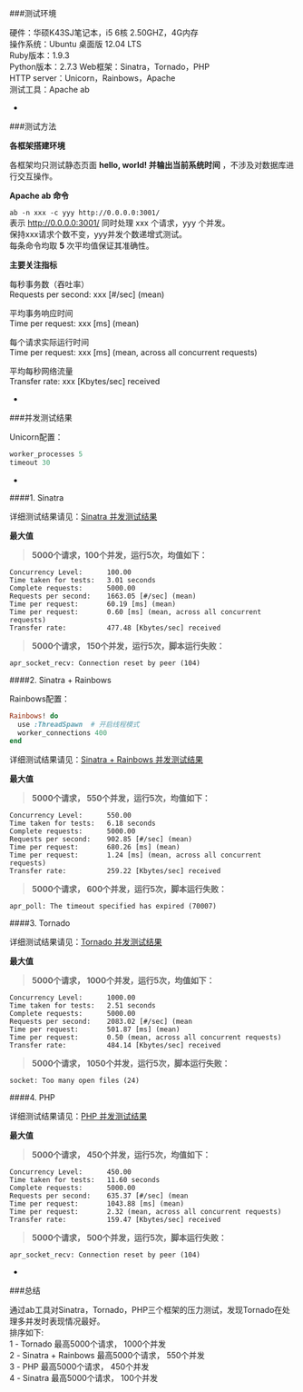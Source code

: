 ###测试环境  

硬件：华硕K43SJ笔记本，i5 6核 2.50GHZ，4G内存  
操作系统：Ubuntu 桌面版 12.04 LTS  
Ruby版本：1.9.3  
Python版本：2.7.3
Web框架：Sinatra，Tornado，PHP   
HTTP server：Unicorn，Rainbows，Apache    
测试工具：Apache ab  

-

###测试方法   

**各框架搭建环境**  

各框架均只测试静态页面 **hello, world! 并输出当前系统时间** ，不涉及对数据库进行交互操作。

**Apache ab 命令**  

`ab -n xxx -c yyy http://0.0.0.0:3001/`  
表示 http://0.0.0.0:3001/ 同时处理 xxx 个请求，yyy 个并发。  
保持xxx请求个数不变，yyy并发个数递增式测试。  
每条命令均取 **5** 次平均值保证其准确性。

**主要关注指标**  

每秒事务数（吞吐率）   
Requests per second: xxx \[#/sec] (mean)   

平均事务响应时间  
Time per request: xxx \[ms] (mean)    

每个请求实际运行时间    
Time per request: xxx \[ms] (mean, across all concurrent requests) 

平均每秒网络流量    
Transfer rate: xxx \[Kbytes/sec] received  


-

###并发测试结果  

Unicorn配置：
```ruby
worker_processes 5
timeout 30
```

-

####1. Sinatra

详细测试结果请见：[Sinatra 并发测试结果](https://github.com/NaixSpirit/wiki/blob/master/testreport/sinatra-test.md)

**最大值**  
> **5000个请求，100个并发，运行5次，均值如下：**
```
Concurrency Level:      100.00
Time taken for tests:   3.01 seconds
Complete requests:      5000.00
Requests per second:    1663.05 [#/sec] (mean)
Time per request:       60.19 [ms] (mean)
Time per request:       0.60 [ms] (mean, across all concurrent requests)
Transfer rate:          477.48 [Kbytes/sec] received
```

> **5000个请求， 150个并发，运行5次，脚本运行失败：**
```
apr_socket_recv: Connection reset by peer (104)
```

####2. Sinatra + Rainbows

Rainbows配置：
```ruby
Rainbows! do
  use :ThreadSpawn  # 开启线程模式
  worker_connections 400
end
```

详细测试结果请见：[Sinatra + Rainbows 并发测试结果](https://github.com/NaixSpirit/wiki/blob/master/testreport/sinatra-rainbows-test.md)

**最大值**  
> **5000个请求， 550个并发，运行5次，均值如下：**
```
Concurrency Level:      550.00
Time taken for tests:   6.18 seconds
Complete requests:      5000.00
Requests per second:    902.85 [#/sec] (mean)
Time per request:       680.26 [ms] (mean)
Time per request:       1.24 [ms] (mean, across all concurrent requests)
Transfer rate:          259.22 [Kbytes/sec] received
```

> **5000个请求， 600个并发，运行5次，脚本运行失败：**
```
apr_poll: The timeout specified has expired (70007)
```


####3. Tornado

详细测试结果请见：[Tornado 并发测试结果](https://github.com/NaixSpirit/wiki/blob/master/testreport/tornado-test.md)

**最大值**  
> **5000个请求， 1000个并发，运行5次，均值如下：**
```
Concurrency Level:      1000.00
Time taken for tests:   2.51 seconds
Complete requests:      5000.00
Requests per second:    2083.02 [#/sec] (mean
Time per request:       501.87 [ms] (mean)
Time per request:       0.50 (mean, across all concurrent requests)
Transfer rate:          484.14 [Kbytes/sec] received
```

> **5000个请求， 1050个并发，运行5次，脚本运行失败：**
```
socket: Too many open files (24)
```

####4. PHP

详细测试结果请见：[PHP 并发测试结果](https://github.com/NaixSpirit/wiki/blob/master/testreport/php-test.md)

**最大值**  
> **5000个请求， 450个并发，运行5次，均值如下：**
```
Concurrency Level:      450.00
Time taken for tests:   11.60 seconds
Complete requests:      5000.00
Requests per second:    635.37 [#/sec] (mean
Time per request:       1043.88 [ms] (mean)
Time per request:       2.32 (mean, across all concurrent requests)
Transfer rate:          159.47 [Kbytes/sec] received
```

> **5000个请求， 500个并发，运行5次，脚本运行失败：**
```
apr_socket_recv: Connection reset by peer (104)
```

-

###总结

通过ab工具对Sinatra，Tornado，PHP三个框架的压力测试，发现Tornado在处理多并发时表现情况最好。  
排序如下:  
1 - Tornado  最高5000个请求， 1000个并发  
2 - Sinatra + Rainbows  最高5000个请求， 550个并发  
3 - PHP  最高5000个请求， 450个并发  
4 - Sinatra  最高5000个请求， 100个并发  


